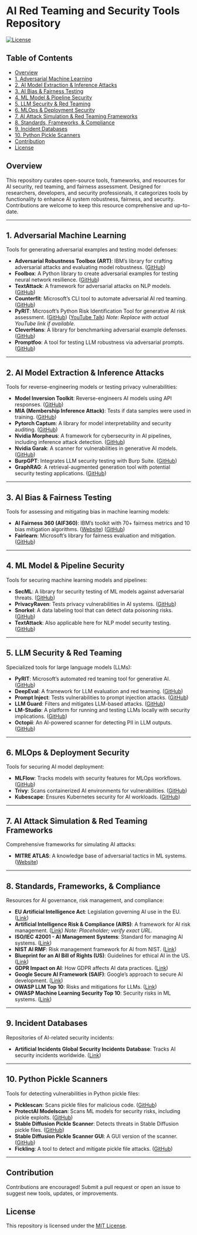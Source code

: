 # AI Red Teaming and Security Tools Repository

[![License](https://img.shields.io/badge/License-MIT-blue.svg)](LICENSE)

## Table of Contents
- [Overview](#overview)
- [1. Adversarial Machine Learning](#1-adversarial-machine-learning)
- [2. AI Model Extraction & Inference Attacks](#2-ai-model-extraction--inference-attacks)
- [3. AI Bias & Fairness Testing](#3-ai-bias--fairness-testing)
- [4. ML Model & Pipeline Security](#4-ml-model--pipeline-security)
- [5. LLM Security & Red Teaming](#5-llm-security--red-teaming)
- [6. MLOps & Deployment Security](#6-mlops--deployment-security)
- [7. AI Attack Simulation & Red Teaming Frameworks](#7-ai-attack-simulation--red-teaming-frameworks)
- [8. Standards, Frameworks, & Compliance](#8-standards-frameworks--compliance)
- [9. Incident Databases](#9-incident-databases)
- [10. Python Pickle Scanners](#10-python-pickle-scanners)
- [Contribution](#contribution)
- [License](#license)

## Overview
This repository curates open-source tools, frameworks, and resources for AI security, red teaming, and fairness assessment. Designed for researchers, developers, and security professionals, it categorizes tools by functionality to enhance AI system robustness, fairness, and security. Contributions are welcome to keep this resource comprehensive and up-to-date.

---

## 1. Adversarial Machine Learning
Tools for generating adversarial examples and testing model defenses:
- **Adversarial Robustness Toolbox (ART)**: IBM’s library for crafting adversarial attacks and evaluating model robustness. ([GitHub](https://github.com/Trusted-AI/adversarial-robustness-toolbox))
- **Foolbox**: A Python library to create adversarial examples for testing neural network resilience. ([GitHub](https://github.com/bethgelab/foolbox))
- **TextAttack**: A framework for adversarial attacks on NLP models. ([GitHub](https://github.com/QData/TextAttack))
- **Counterfit**: Microsoft’s CLI tool to automate adversarial AI red teaming. ([GitHub](https://github.com/Azure/counterfit))
- **PyRIT**: Microsoft’s Python Risk Identification Tool for generative AI risk assessment. ([GitHub](https://github.com/Azure/PyRIT)) ([YouTube Talk](https://www.youtube.com/watch?v=your-link-here)) *Note: Replace with actual YouTube link if available.*
- **CleverHans**: A library for benchmarking adversarial example defenses. ([GitHub](https://github.com/cleverhans-team/cleverhans))
- **Promptfoo**: A tool for testing LLM robustness via adversarial prompts. ([GitHub](https://github.com/promptfoo/promptfoo))

---

## 2. AI Model Extraction & Inference Attacks
Tools for reverse-engineering models or testing privacy vulnerabilities:
- **Model Inversion Toolkit**: Reverse-engineers AI models using API responses. ([GitHub](https://github.com/ffhibnese/Model-Inversion-Attack-ToolBox))
- **MIA (Membership Inference Attack)**: Tests if data samples were used in training. ([GitHub](https://github.com/privacytrustlab/ml_privacy_meter))
- **Pytorch Captum**: A library for model interpretability and security auditing. ([GitHub](https://github.com/pytorch/captum))
- **Nvidia Morpheus**: A framework for cybersecurity in AI pipelines, including inference attack detection. ([GitHub](https://github.com/nvidia/morpheus))
- **Nvidia Garak**: A scanner for vulnerabilities in generative AI models. ([GitHub](https://github.com/leondz/garak))
- **BurpGPT**: Integrates LLM security testing with Burp Suite. ([GitHub](https://github.com/aress31/burpgpt))
- **GraphRAG**: A retrieval-augmented generation tool with potential security testing applications. ([GitHub](https://github.com/microsoft/graphrag))

---

## 3. AI Bias & Fairness Testing
Tools for assessing and mitigating bias in machine learning models:
- **AI Fairness 360 (AIF360)**: IBM’s toolkit with 70+ fairness metrics and 10 bias mitigation algorithms. ([Website](https://aif360.res.ibm.com/)) ([GitHub](https://github.com/Trusted-AI/AIF360))
- **Fairlearn**: Microsoft’s library for fairness evaluation and mitigation. ([GitHub](https://github.com/fairlearn/fairlearn))

---

## 4. ML Model & Pipeline Security
Tools for securing machine learning models and pipelines:
- **SecML**: A library for security testing of ML models against adversarial threats. ([GitHub](https://github.com/pralab/secml))
- **PrivacyRaven**: Tests privacy vulnerabilities in AI systems. ([GitHub](https://github.com/AI-infrastructure-Foundation/PrivacyRaven))
- **Snorkel**: A data labeling tool that can detect data poisoning risks. ([GitHub](https://github.com/snorkel-team/snorkel))
- **TextAttack**: Also applicable here for NLP model security testing. ([GitHub](https://github.com/QData/TextAttack))

---

## 5. LLM Security & Red Teaming
Specialized tools for large language models (LLMs):
- **PyRIT**: Microsoft’s automated red teaming tool for generative AI. ([GitHub](https://github.com/Azure/PyRIT))
- **DeepEval**: A framework for LLM evaluation and red teaming. ([GitHub](https://github.com/confident-ai/deepeval))
- **Prompt Inject**: Tests vulnerabilities to prompt injection attacks. ([GitHub](https://github.com/protectai/prompt-inject))
- **LLM Guard**: Filters and mitigates LLM-based attacks. ([GitHub](https://github.com/laiyer-ai/llm-guard))
- **LM-Studio**: A platform for running and testing LLMs locally with security implications. ([GitHub](https://github.com/lmstudio-ai/lm-studio))
- **Octopii**: An AI-powered scanner for detecting PII in LLM outputs. ([GitHub](https://github.com/redhuntlabs/Octopii))

---

## 6. MLOps & Deployment Security
Tools for securing AI model deployment:
- **MLFlow**: Tracks models with security features for MLOps workflows. ([GitHub](https://github.com/mlflow/mlflow))
- **Trivy**: Scans containerized AI environments for vulnerabilities. ([GitHub](https://github.com/aquasecurity/trivy))
- **Kubescape**: Ensures Kubernetes security for AI workloads. ([GitHub](https://github.com/kubescape/kubescape))

---

## 7. AI Attack Simulation & Red Teaming Frameworks
Comprehensive frameworks for simulating AI attacks:
- **MITRE ATLAS**: A knowledge base of adversarial tactics in ML systems. ([Website](https://atlas.mitre.org/))

---

## 8. Standards, Frameworks, & Compliance
Resources for AI governance, risk management, and compliance:
- **EU Artificial Intelligence Act**: Legislation governing AI use in the EU. ([Link](https://artificialintelligenceact.eu/))
- **Artificial Intelligence Risk & Compliance (AIRS)**: A framework for AI risk management. ([Link](https://airsinstitute.org/)) *Note: Placeholder; verify exact URL.*
- **ISO/IEC 42001 - AI Management Systems**: Standard for managing AI systems. ([Link](https://www.iso.org/standard/81230.html))
- **NIST AI RMF**: Risk management framework for AI from NIST. ([Link](https://www.nist.gov/itl/ai-risk-management-framework))
- **Blueprint for an AI Bill of Rights (US)**: Guidelines for ethical AI in the US. ([Link](https://www.whitehouse.gov/ostp/ai-bill-of-rights/))
- **GDPR Impact on AI**: How GDPR affects AI data practices. ([Link](https://gdpr.eu/ai-and-gdpr/))
- **Google Secure AI Framework (SAIF)**: Google’s approach to secure AI development. ([Link](https://cloud.google.com/security/ai-framework))
- **OWASP LLM Top 10**: Risks and mitigations for LLMs. ([Link](https://genai.owasp.org/llm-top-10/))
- **OWASP Machine Learning Security Top 10**: Security risks in ML systems. ([Link](https://owasp.org/www-project-machine-learning-security-top-10/))

---

## 9. Incident Databases
Repositories of AI-related security incidents:
- **Artificial Incidents Global Security Incidents Database**: Tracks AI security incidents worldwide. ([Link](https://incidentdatabase.ai/))

---

## 10. Python Pickle Scanners
Tools for detecting vulnerabilities in Python pickle files:
- **Picklescan**: Scans pickle files for malicious code. ([GitHub](https://github.com/mmaitre314/picklescan))
- **ProtectAI Modelscan**: Scans ML models for security risks, including pickle exploits. ([GitHub](https://github.com/protectai/modelscan))
- **Stable Diffusion Pickle Scanner**: Detects threats in Stable Diffusion pickle files. ([GitHub](https://github.com/zxix/stable-diffusion-pickle-scanner))
- **Stable Diffusion Pickle Scanner GUI**: A GUI version of the scanner. ([GitHub](https://github.com/diStyApps/Stable-Diffusion-Pickle-Scanner-GUI))
- **Fickling**: A tool to detect and mitigate pickle file attacks. ([GitHub](https://github.com/trailofbits/fickling))

---

## Contribution
Contributions are encouraged! Submit a pull request or open an issue to suggest new tools, updates, or improvements.

## License
This repository is licensed under the [MIT License](LICENSE).
